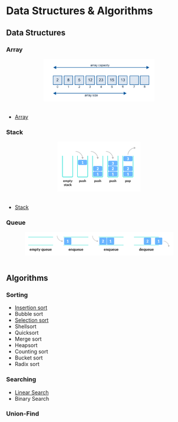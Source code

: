 # Data Structures & Algorithms

## Data Structures

### Array

<div align="center"> <img src="array.png" width="60%"/> </div><br>

- [Array](https://github.com/ceezyyy/backend-notes/blob/master/cs-core/data-structures-and-algorithm/code/data-structures-and-algorithms/data-structures/src/array/DynamicArray.java)



### Stack

<div align="center"> <img src="stack.png" width="45%"/> </div><br>

- [Stack](https://github.com/ceezyyy/backend-notes/blob/master/cs-core/data-structures-and-algorithm/code/data-structures-and-algorithms/data-structures/src/stack/ArrayStack.java)

### Queue

<div align="center"> <img src="queue.png" width="80%"/> </div><br>









## Algorithms

### Sorting

- [Insertion sort](https://github.com/ceezyyy/backend-notes/blob/master/Core/data-structures-and-algorithm/code/data-structures-and-algorithms/algorithms/src/sorting/insertionSort/InsertionSort.java)
- Bubble sort
- [Selection sort](https://github.com/ceezyyy/backend-notes/blob/master/Core/data-structures-and-algorithm/code/data-structures-and-algorithms/algorithms/src/sorting/selectionSort/SelectionSort.java)
- Shellsort		
- Quicksort
- Merge sort
- Heapsort
- Counting sort
- Bucket sort
- Radix sort

### Searching

- [Linear Search](https://github.com/ceezyyy/backend-notes/blob/master/Core/data-structures-and-algorithm/code/data-structures-and-algorithms/algorithms/src/searching/linearSearch/LinearSearch.java)
- Binary Search

### Union-Find

